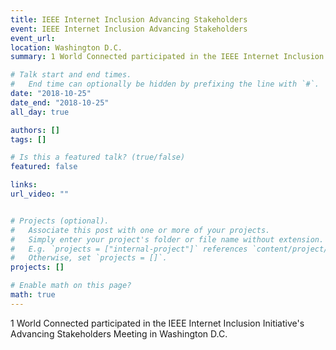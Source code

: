 ```yaml
---
title: IEEE Internet Inclusion Advancing Stakeholders
event: IEEE Internet Inclusion Advancing Stakeholders
event_url: 
location: Washington D.C.
summary: 1 World Connected participated in the IEEE Internet Inclusion Initiative's Advancing Stakeholders Meeting in Washington D.C. 

# Talk start and end times.
#   End time can optionally be hidden by prefixing the line with `#`.
date: "2018-10-25"
date_end: "2018-10-25"
all_day: true

authors: []
tags: []

# Is this a featured talk? (true/false)
featured: false

links:
url_video: ""


# Projects (optional).
#   Associate this post with one or more of your projects.
#   Simply enter your project's folder or file name without extension.
#   E.g. `projects = ["internal-project"]` references `content/project/deep-learning/index.md`.
#   Otherwise, set `projects = []`.
projects: []

# Enable math on this page?
math: true
---
```

1 World Connected participated in the IEEE Internet Inclusion Initiative's Advancing Stakeholders Meeting in Washington D.C. 



